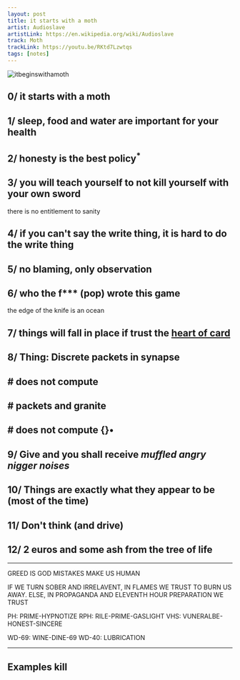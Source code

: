 ```yaml
---
layout: post
title: it starts with a moth
artist: Audioslave
artistLink: https://en.wikipedia.org/wiki/Audioslave
track: Moth
trackLink: https://youtu.be/RKtd7Lzwtqs
tags: [notes]
---
```


![itbeginswithamoth](https://i.imgur.com/ALVUE6F.png)

## 0/ it starts with a moth

## 1/ sleep, food and water are important for your health 

## 2/ honesty is the best policy<sup>*</sup>

## 3/ you will teach yourself to not kill yourself with your own sword

there is no entitlement to sanity

## 4/ if you can't say the write thing, it is hard to do the write thing

## 5/ no blaming, only observation

## 6/ who the f*** (pop) wrote this game

the edge of the knife is an ocean

## 7/ things will fall in place if trust the <u>heart of card</u>

## 8/ Thing: Discrete packets in synapse

## \# does not compute 

## \# packets and granite

## \# does not compute {}•

## 9/ Give and you shall receive *muffled angry nigger noises*



## 10/ Things are exactly what they appear to be (most of the time)

## 11/ Don't think (and drive)

## 12/ 2 euros and some ash from the tree of life



***

GREED IS GOD
MISTAKES MAKE US HUMAN 

IF WE TURN SOBER AND IRRELAVENT, IN FLAMES WE TRUST TO BURN US AWAY. 
ELSE, IN PROPAGANDA AND ELEVENTH HOUR PREPARATION WE TRUST

PH: PRIME-HYPNOTIZE
RPH: RILE-PRIME-GASLIGHT
VHS: VUNERALBE-HONEST-SINCERE

WD-69: WINE-DINE-69
WD-40: LUBRICATION


***

## Examples kill



